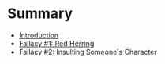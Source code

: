 # Summary

* [Introduction](README.md)
* [Fallacy #1: Red Herring](fallacy_1_red_herring.md)
* Fallacy #2: Insulting Someone's Character

